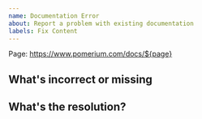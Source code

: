 ```yaml
---
name: Documentation Error
about: Report a problem with existing documentation
labels: Fix Content
---
```



<!--- ** Partial or incorrectly filled out issues may be deferred.--->

Page: https://www.pomerium.com/docs/${page}

## What's incorrect or missing

<!-- Let us know what's incorrect about this page. -->

## What's the resolution?

<!-- If you don't know the correct information, that's fine. Just knowing we need to fix something is usually enough. -->